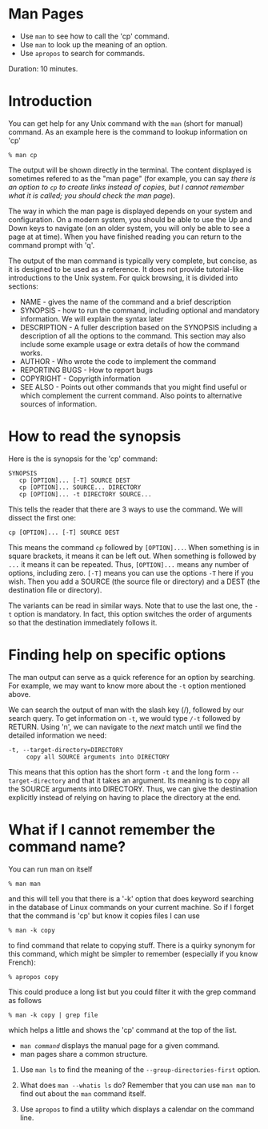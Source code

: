 Man Pages
=========

<div id="s:shell:man:objectives" class="objectives">
  <ul>
    <li>Use <code>man</code> to see how to call the 'cp' command.</li>
    <li>Use <code>man</code> to look up the meaning of an option.</li>
    <li>Use <code>apropos</code> to search for commands.</li>
  </ul>
  <p>Duration: 10 minutes.</p>
</div>


Introduction
============

You can get help for any Unix command with the `man` (short for manual)
command.  As an example here is the command to lookup information on 'cp'

    % man cp

The output will be shown directly in the terminal. The content displayed is
sometimes refered to as the "man page" (for example, you can say *there is an
option to `cp` to create links instead of copies, but I cannot remember what it
is called; you should check the man page*).

The way in which the man page is displayed depends on your system and
configuration. On a modern system, you should be able to use the Up and Down
keys to navigate (on an older system, you will only be able to see a page at at
time). When you have finished reading you can return to the command prompt with
'q'.

The output of the man command is typically very complete, but concise, as it is
designed to be used as a reference. It does not provide tutorial-like
introductions to the Unix system. For quick browsing, it is divided into
sections:

 * NAME - gives the name of the command and a brief description
 * SYNOPSIS - how to run the command, including optional and mandatory 
              information. We will explain the syntax later
 * DESCRIPTION - A fuller description based on the SYNOPSIS including a 
                 description of all the options to the command. This section
                 may also include some example usage or extra details of how
                 the command works.
 * AUTHOR - Who wrote the code to implement the command
 * REPORTING BUGS - How to report bugs
 * COPYRIGHT - Copyrigth information 
 * SEE ALSO - Points out other commands that you might find useful or which 
              complement the current command. Also points to alternative
              sources of information.

How to read the synopsis
========================

Here is the is synopsis for the 'cp' command:

    SYNOPSIS
       cp [OPTION]... [-T] SOURCE DEST
       cp [OPTION]... SOURCE... DIRECTORY
       cp [OPTION]... -t DIRECTORY SOURCE...

This tells the reader that there are 3 ways to use the command. We will dissect
the first one:

    cp [OPTION]... [-T] SOURCE DEST

This means the command `cp` followed by `[OPTION]...`. When something is in
square brackets, it means it can be left out. When something is followed by
`...` it means it can be repeated. Thus, `[OPTION]...` means any number of
options, including zero. `[-T]` means you can use the options `-T` here if you
wish. Then you add a SOURCE (the source file or directory) and a DEST (the 
destination file or directory).

The variants can be read in similar ways. Note that to use the last one, the
`-t` option is mandatory. In fact, this option switches the order of arguments
so that the destination immediately follows it.

Finding help on specific options
================================

The man output can serve as a quick reference for an option by searching. For
example, we may want to know more about the `-t` option mentioned above.

We can search the output of man with the slash key (/), followed by our search
query. To get information on `-t`, we would type `/-t` followed by RETURN.
Using 'n', we can navigate to the _next_ match until we find the detailed
information we need:

    -t, --target-directory=DIRECTORY
         copy all SOURCE arguments into DIRECTORY

This means that this option has the short form `-t` and the long form
`--target-directory` and that it takes an argument. Its meaning is to copy all
the SOURCE arguments into DIRECTORY. Thus, we can give the destination
explicitly instead of relying on having to place the directory at the end.

What if I cannot remember the command name?
===========================================

You can run man on itself

    % man man

and this will tell you that there is a '-k' option that does keyword searching
in the database of Linux commands on your current machine. So if I forget that 
the command is 'cp' but know it copies files I can use

    % man -k copy

to find command that relate to copying stuff. There is a quirky synonym for
this command, which might be simpler to remember (especially if you know
French):

    % apropos copy

This could produce a long list but you could filter it with the grep command as
follows

    % man -k copy | grep file

which helps a little and shows the 'cp' command at the top of the list.

<div id="s:shell:man:keypoints" class="keypoints">
  <ul>
    <li><code>man <em>command</em></code> displays the manual page for a given command.</li>
    <li>man pages share a common structure.</li>
  </ul>
</div>

<div id="s:shell:man:challenges" class="challenges">
  <ol>
    <li>
      <p>Use <code>man ls</code> to find the meaning of the <code>--group-directories-first</code> option.</p>
    </li>
    <li>
      <p>What does <code>man --whatis ls</code> do? Remember that you can use <code>man man</code> to find out about the <code>man</code> command itself.</p>
    </li>
    <li>
      <p>Use <code>apropos</code> to find a utility which displays a calendar on the command line.</p>
    </li>
  </ol>
</div>
